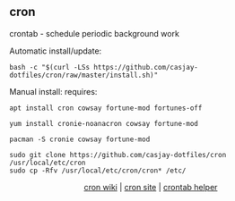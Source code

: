 ## cron  
  
crontab - schedule periodic background work  
  
Automatic install/update:
```
bash -c "$(curl -LSs https://github.com/casjay-dotfiles/cron/raw/master/install.sh)"
```
Manual install:
requires:    
```
apt install cron cowsay fortune-mod fortunes-off
```  
```
yum install cronie-noanacron cowsay fortune-mod
```  
```
pacman -S cronie cowsay fortune-mod
```  
  
```
sudo git clone https://github.com/casjay-dotfiles/cron /usr/local/etc/cron
sudo cp -Rfv /usr/local/etc/cron/cron* /etc/
```
  
  
<p align=center>
  <a href="https://wiki.archlinux.org/index.php/cron" target="_blank">cron wiki</a>  |  
  <a href="https://pubs.opengroup.org/onlinepubs/9699919799/utilities/crontab.html" target="_blank">cron site</a>  |  
  <a href="https://crontab.guru" target="_blank">crontab helper</a>
</p>  
    
    
